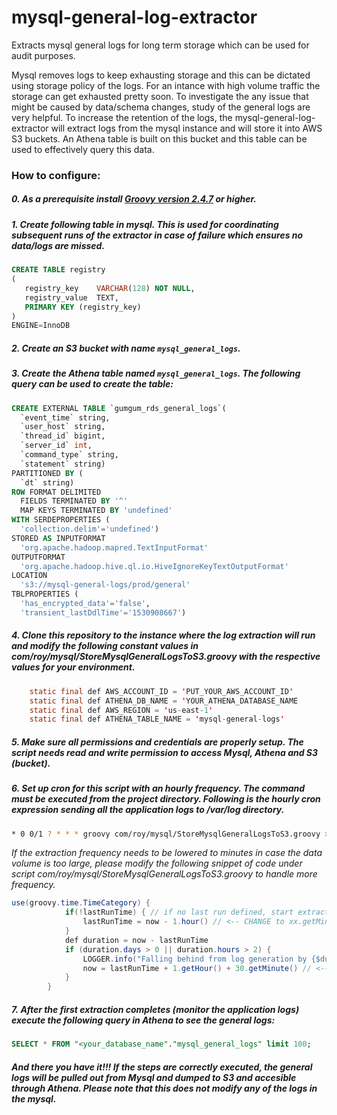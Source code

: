 # mysql-general-log-extractor
Extracts mysql general logs for long term storage which can be used for audit purposes.


Mysql removes logs to keep exhausting storage and this can be dictated using storage policy of the logs. For an intance with high volume traffic the storage can get exhausted pretty soon. To investigate the any issue that might be caused by data/schema changes, study of the general logs are very helpful. To increase the retention of the logs, the mysql-general-log-extractor will extract logs from the mysql instance and will store it into AWS S3 buckets. An Athena table is built on this bucket and this table can be used to effectively query this data.

### How to configure:

##### 0. As a prerequisite install [Groovy version 2.4.7](http://groovy-lang.org/) or higher.

##### 1. Create following table in mysql. This is used for coordinating subsequent runs of the extractor in case of failure which ensures no data/logs are missed.

```sql
CREATE TABLE registry
(
   registry_key    VARCHAR(128) NOT NULL,
   registry_value  TEXT,
   PRIMARY KEY (registry_key)
)
ENGINE=InnoDB
```
##### 2. Create an S3 bucket with name ``mysql_general_logs``.
##### 3. Create the Athena table named ``mysql_general_logs``. The following query can be used to create the table:

```sql
CREATE EXTERNAL TABLE `gumgum_rds_general_logs`(
  `event_time` string,
  `user_host` string,
  `thread_id` bigint,
  `server_id` int,
  `command_type` string,
  `statement` string)
PARTITIONED BY (
  `dt` string)
ROW FORMAT DELIMITED
  FIELDS TERMINATED BY '^'
  MAP KEYS TERMINATED BY 'undefined'
WITH SERDEPROPERTIES (
  'collection.delim'='undefined')
STORED AS INPUTFORMAT
  'org.apache.hadoop.mapred.TextInputFormat'
OUTPUTFORMAT
  'org.apache.hadoop.hive.ql.io.HiveIgnoreKeyTextOutputFormat'
LOCATION
  's3://mysql-general-logs/prod/general'
TBLPROPERTIES (
  'has_encrypted_data'='false',
  'transient_lastDdlTime'='1530908667')
```
##### 4. Clone this repository to the instance where the log extraction will run and modify the following constant values in com/roy/mysql/StoreMysqlGeneralLogsToS3.groovy with the respective values for your environment.

```java
    static final def AWS_ACCOUNT_ID = 'PUT_YOUR_AWS_ACCOUNT_ID'
    static final def ATHENA_DB_NAME = 'YOUR_ATHENA_DATABASE_NAME
    static final def AWS_REGION = 'us-east-1'
    static final def ATHENA_TABLE_NAME = 'mysql-general-logs'
```
##### 5. Make sure all permissions and credentials are properly setup. The script needs read and write permission to access Mysql, Athena and S3 (bucket).
##### 6. Set up cron for this script with an hourly frequency. The command must be executed from the project directory. Following is the hourly cron expression sending all the application logs to /var/log directory.
```bash
* 0 0/1 ? * * * groovy com/roy/mysql/StoreMysqlGeneralLogsToS3.groovy >> /var/log/mysql/mysql-to-s3-copy.log 2>&1
```

_If the extraction frequency needs to be lowered to minutes in case the data volume is too large, please modify the following snippet of code under script com/roy/mysql/StoreMysqlGeneralLogsToS3.groovy to handle more frequency._

```java
use(groovy.time.TimeCategory) {
            if(!lastRunTime) { // if no last run defined, start extracting from last 1 hour
                lastRunTime = now - 1.hour() // <-- CHANGE to xx.getMinute() for minute frequency
            }
            def duration = now - lastRunTime
            if (duration.days > 0 || duration.hours > 2) {
                LOGGER.info("Falling behind from log generation by {$duration.days} days and {$duration.hours} hours")
                now = lastRunTime + 1.getHour() + 30.getMinute() // <-- CHANGE to xx.getMinute() for minute frequency. Reduce 30.getMinute() to some appropriate value as well for the catching up.
            }
        }
```
##### 7. After the first extraction completes (monitor the application logs) execute the following query in Athena to see the general logs:
```sql
SELECT * FROM "<your_database_name"."mysql_general_logs" limit 100;
```
##### And there you have it!!! If the steps are correctly executed, the general logs will be pulled out from Mysql and dumped to S3 and accesible through Athena. Please note that this does not modify any of the logs in the mysql.
